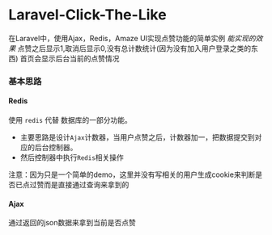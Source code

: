 # Laravel-Click-The-Like
在Laravel中，使用Ajax，Redis，Amaze UI实现点赞功能的简单实例
*能实现的效果* 
点赞之后显示1,取消后显示0,没有总计数统计(因为没有加入用户登录之类的东西)
首页会显示后台当前的点赞情况
### 基本思路
#### Redis 
使用 `redis` 代替 数据库的一部分功能。

- 主要思路是设计`Ajax`计数器，当用户点赞之后，计数器加一，把数据提交到对应的后台控制器。
- 然后控制器中执行`Redis`相关操作

注意：因为只是一个简单的demo，这里并没有写相关的用户生成cookie来判断是否已点过赞而是直接通过查询来拿到的
#### Ajax
通过返回的json数据来拿到当前是否点赞
